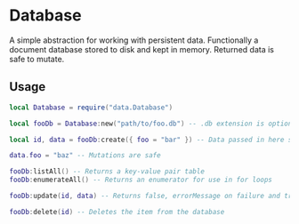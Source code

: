 # Database

A simple abstraction for working with persistent data. Functionally a document database stored to disk and kept in memory. Returned data is safe to mutate.

## Usage

```lua
local Database = require("data.Database")

local fooDb = Database:new("path/to/foo.db") -- .db extension is optional (if omitted, it will be automatically added)

local id, data = fooDb:create({ foo = "bar" }) -- Data passed in here should be safe to serialize. Metatables will be discarded and recursive properties will cause errors.

data.foo = "baz" -- Mutations are safe

fooDb:listAll() -- Returns a key-value pair table
fooDb:enumerateAll() -- Returns an enumerator for use in for loops

fooDb:update(id, data) -- Returns false, errorMessage on failure and true on success

fooDb:delete(id) -- Deletes the item from the database
```
